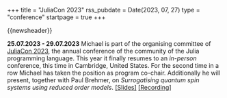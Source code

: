 +++
title       = "JuliaCon 2023"
rss_pubdate = Date(2023, 07, 27)
type        = "conference"
startpage   = true
+++

{{newsheader}}

**25.07.2023 - 29.07.2023** Michael is part of the organising committee of [JuliaCon 2023](https://juliacon.org/2023/),
the annual conference of the community of the Julia programming language.
This year it finally resumes to an *in-person* conference, this time in Cambridge, United States.
For the second time in a row Michael has taken the position as program co-chair.
Additionally he will present, together with Paul Brehmer, on *Surrogatising quantum spin systems using reduced order models*.
[[Slides]](https://michael-herbst.com/talks/2023.07.27_juliacon_reducedbasis.pdf)
[[Recording]](https://invidious.snopyta.org/watch?v=zc86yMIpwqo)
